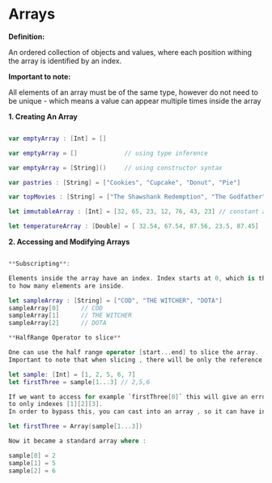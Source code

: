 # Arrays

**Definition:**       

An ordered collection of objects and values, where each position withing the array is identified by an index.

**Important to note:**   

All elements of an array must be of the same type, however do not need to be unique - which means a value can 
appear multiple times inside the array 


**1. Creating An Array**

```swift

var emptyArray : [Int] = []

var emptyArray = []             // using type inference

var emptyArray = [String]()     // using constructor syntax

var pastries : [String] = ["Cookies", "Cupcake", "Donut", "Pie"]

var topMovies : [String] = ["The Shawshank Redemption", "The Godfather", "12 Angry Men"]

let immutableArray : [Int] = [32, 65, 23, 12, 76, 43, 23] // constant array - cannot be changed

let temperatureArray : [Double] = [ 32.54, 67.54, 87.56, 23.5, 87.45]

```

**2. Accessing and Modifying Arrays**

```swift

**Subscripting**: 

Elements inside the array have an index. Index starts at 0, which is the first element and continues
to how many elements are inside.

let sampleArray : [String] = ["COD", "THE WITCHER", "DOTA"]
sampleArray[0]      // COD
sampleArray[1]      // THE WITCHER
sampleArray[2]      // DOTA

**HalfRange Operator to slice**

One can use the half range operator [start...end] to slice the array.
Important to note that when slicing , there will be only the reference to the sliced indexes

let sample: [Int] = [1, 2, 5, 6, 7]
let firstThree = sample[1...3] // 2,5,6

If we want to access for example `firstThree[0]` this will give an error because `firstThree` has only reference
to only indexes [1][2][3]. 
In order to bypass this, you can cast into an array , so it can have index[0] ...

let firstThree = Array(sample[1...3]) 

Now it became a standard array where :

sample[0] = 2
sample[1] = 5
sample[2] = 6

```

